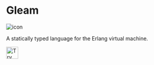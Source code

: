 # Gleam

![icon](https://gleam.run/images/lucy/lucy.svg)

A statically typed language for the Erlang virtual machine.

<a href="https://idx.google.com/new?template=https://github.com/project-idx/community-templates/tree/main/gleam">
  <img height="32" alt="Try in IDX" src="https://cdn.idx.dev/btn/try_dark_32.svg">
</a>
